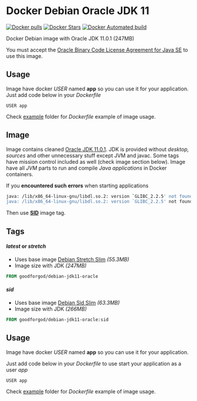 # Docker Debian Oracle JDK 11

[![Docker pulls](https://img.shields.io/docker/pulls/goodforgod/debian-jdk10-oracle.svg)](https://registry.hub.docker.com/v2/repositories/goodforgod/debian-jdk11-oracle/)
[![Docker Stars](https://img.shields.io/docker/stars/goodforgod/debian-jdk10-oracle.svg)](https://registry.hub.docker.com/v2/repositories/goodforgod/debian-jdk11-oracle/)
[![Docker Automated build](https://img.shields.io/docker/automated/goodforgod/debian-jdk10-oracle.svg?maxAge=31536000)](https://registry.hub.docker.com/v2/repositories/goodforgod/debian-jdk11-oracle/)

Docker Debian image with Oracle JDK 11.0.1 (247MB)

You must accept the [Oracle Binary Code License Agreement for Java SE](http://www.oracle.com/technetwork/java/javase/terms/license/index.html) to use this image.

## Usage

Image have docker *USER* named **app** so you can use it for your application.
Just add code below in your *Dockerfile*
```
USER app
```

Check [example](https://github.com/GoodforGod/https://github.com/GoodforGod/docker-debian-jre10server-oracle/tree/master/example) folder for *Dockerfile* example of image usage.

## Image
Image contains cleaned [Oracle JDK 11.0.1](http://www.oracle.com/technetwork/java/javase/downloads/jdk10-downloads-4416644.html). 
JDK is provided without *desktop, sources* and other unnecessary stuff except JVM and javac. Some tags have mission control included as well (check image section below).
Image have all *JVM* parts to run and compile *Java applications* in Docker containers.

If you **encountered such errors** when starting applications
```bash
java: /lib/x86_64-linux-gnu/libdl.so.2: version `GLIBC_2.2.5' not found (required by /opt/java/jdk-11.0.1/bin/../lib/jli/libjli.so)
java: /lib/x86_64-linux-gnu/libdl.so.2: version `GLIBC_2.2.5' not found (required by /lib/x86_64-linux-gnu/libpam.so.0)
```
Then use [**SID**](#sid) image tag.

## Tags

#### *latest* or *stretch*
* Uses base image [Debian Stretch Slim](https://hub.docker.com/_/debian/) *(55.3MB)*
* Image size with JDK *(247MB)*

```dockerfile
FROM goodforgod/debian-jdk11-oracle
```

#### *sid*
* Uses base image [Debian Sid Slim](https://hub.docker.com/_/debian/) *(63.3MB)*
* Image size with JDK *(266MB)*

```dockerfile
FROM goodforgod/debian-jdk11-oracle:sid
```
## Usage
Image have docker *USER* named **app** so you can use it for your application.

Just add code below in your *Dockerfile* to use start your application as a user *app*
```
USER app
```

Check [example](https://github.com/GoodforGod/https://github.com/GoodforGod/docker-debian-jdk11-oracle/tree/master/example) folder for *Dockerfile* example of image usage.
